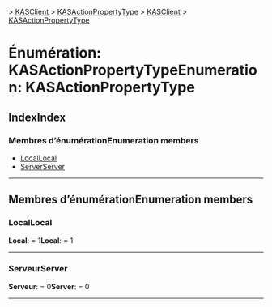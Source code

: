 <span data-ttu-id="c1d64-101">[](../README.md) > [KASClient](../modules/kasclient.md) > [KASActionPropertyType](../enums/kasclient.kasactionpropertytype.md)</span><span class="sxs-lookup"><span data-stu-id="c1d64-101">[](../README.md) > [KASClient](../modules/kasclient.md) > [KASActionPropertyType](../enums/kasclient.kasactionpropertytype.md)</span></span>

# <a name="enumeration-kasactionpropertytype"></a><span data-ttu-id="c1d64-102">Énumération: KASActionPropertyType</span><span class="sxs-lookup"><span data-stu-id="c1d64-102">Enumeration: KASActionPropertyType</span></span>

## <a name="index"></a><span data-ttu-id="c1d64-103">Index</span><span class="sxs-lookup"><span data-stu-id="c1d64-103">Index</span></span>

### <a name="enumeration-members"></a><span data-ttu-id="c1d64-104">Membres d’énumération</span><span class="sxs-lookup"><span data-stu-id="c1d64-104">Enumeration members</span></span>

* [<span data-ttu-id="c1d64-105">Local</span><span class="sxs-lookup"><span data-stu-id="c1d64-105">Local</span></span>](kasclient.kasactionpropertytype.md#local)
* [<span data-ttu-id="c1d64-106">Server</span><span class="sxs-lookup"><span data-stu-id="c1d64-106">Server</span></span>](kasclient.kasactionpropertytype.md#server)

---

## <a name="enumeration-members"></a><span data-ttu-id="c1d64-107">Membres d’énumération</span><span class="sxs-lookup"><span data-stu-id="c1d64-107">Enumeration members</span></span>

<a id="local"></a>

###  <a name="local"></a><span data-ttu-id="c1d64-108">Local</span><span class="sxs-lookup"><span data-stu-id="c1d64-108">Local</span></span>

<span data-ttu-id="c1d64-109">**Local**: = 1</span><span class="sxs-lookup"><span data-stu-id="c1d64-109">**Local**:  = 1</span></span>

___
<a id="server"></a>

###  <a name="server"></a><span data-ttu-id="c1d64-110">Serveur</span><span class="sxs-lookup"><span data-stu-id="c1d64-110">Server</span></span>

<span data-ttu-id="c1d64-111">**Serveur**: = 0</span><span class="sxs-lookup"><span data-stu-id="c1d64-111">**Server**:  = 0</span></span>

___

